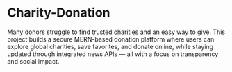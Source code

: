 # Charity-Donation
Many donors struggle to find trusted charities and an easy way to give. This project builds a secure MERN-based donation platform where users can explore global charities, save favorites, and donate online, while staying updated through integrated news APIs — all with a focus on transparency and social impact.
